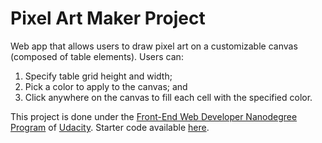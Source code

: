 # Pixel Art Maker Project

Web app that allows users to draw pixel art on a customizable canvas (composed of table elements). Users can:
1. Specify table grid height and width;
2. Pick a color to apply to the canvas; and
3. Click anywhere on the canvas to fill each cell with the specified color.

This project is done under the [Front-End Web Developer Nanodegree Program](https://www.udacity.com/course/front-end-web-developer-nanodegree--nd001) of [Udacity](https://www.udacity.com/). Starter code available [here](https://github.com/udacity/project-pixel-art-maker-starter).
